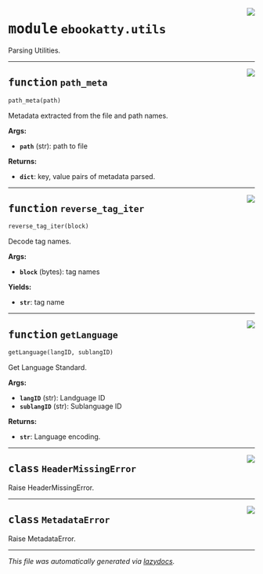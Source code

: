 <!-- markdownlint-disable -->

<a href="..\ebookatty\utils.py#L0"><img align="right" style="float:right;" src="https://img.shields.io/badge/-source-cccccc?style=flat-square"></a>

# <kbd>module</kbd> `ebookatty.utils`
Parsing Utilities. 


---

<a href="..\ebookatty\utils.py#L36"><img align="right" style="float:right;" src="https://img.shields.io/badge/-source-cccccc?style=flat-square"></a>

## <kbd>function</kbd> `path_meta`

```python
path_meta(path)
```

Metadata extracted from the file and path names. 



**Args:**
 
 - <b>`path`</b> (str):  path to file 



**Returns:**
 
 - <b>`dict`</b>:  key, value pairs of metadata parsed. 


---

<a href="..\ebookatty\utils.py#L57"><img align="right" style="float:right;" src="https://img.shields.io/badge/-source-cccccc?style=flat-square"></a>

## <kbd>function</kbd> `reverse_tag_iter`

```python
reverse_tag_iter(block)
```

Decode tag names. 



**Args:**
 
 - <b>`block`</b> (bytes):  tag names 



**Yields:**
 
 - <b>`str`</b>:  tag name 


---

<a href="..\ebookatty\utils.py#L79"><img align="right" style="float:right;" src="https://img.shields.io/badge/-source-cccccc?style=flat-square"></a>

## <kbd>function</kbd> `getLanguage`

```python
getLanguage(langID, sublangID)
```

Get Language Standard. 



**Args:**
 
 - <b>`langID`</b> (str):  Landguage ID 
 - <b>`sublangID`</b> (str):  Sublanguage ID 



**Returns:**
 
 - <b>`str`</b>:  Language encoding. 


---

<a href="..\ebookatty\utils.py#L24"><img align="right" style="float:right;" src="https://img.shields.io/badge/-source-cccccc?style=flat-square"></a>

## <kbd>class</kbd> `HeaderMissingError`
Raise HeaderMissingError. 





---

<a href="..\ebookatty\utils.py#L30"><img align="right" style="float:right;" src="https://img.shields.io/badge/-source-cccccc?style=flat-square"></a>

## <kbd>class</kbd> `MetadataError`
Raise MetadataError. 







---

_This file was automatically generated via [lazydocs](https://github.com/ml-tooling/lazydocs)._

